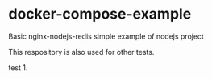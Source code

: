 # docker-compose-example
Basic nginx-nodejs-redis
simple example of nodejs project

This respository is also used for other tests.

test 1.
